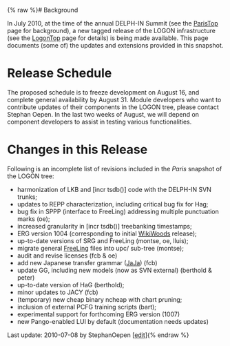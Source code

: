 {% raw %}# Background

In July 2010, at the time of the annual DELPH-IN Summit (see the
[ParisTop](../ParisTop) page for background), a new tagged release of the
LOGON infrastructure (see the [LogonTop](https://blog.inductorsoftware.com/docsproto/tools/LogonTop) page for details) is
being made available. This page documents (some of) the updates and
extensions provided in this snapshot.

# Release Schedule

The proposed schedule is to freeze development on August 16, and
complete general availability by August 31. Module developers who want
to contribute updates of their components in the LOGON tree, please
contact Stephan Oepen. In the last two weeks of August, we will depend
on component developers to assist in testing various functionalities.

# Changes in this Release

Following is an incomplete list of revisions included in the *Paris*
snapshot of the LOGON tree:

- harmonization of LKB and \[incr tsdb()\] code with the DELPH-IN SVN
trunks;
- updates to REPP characterization, including critical bug fix for
Hag;
- bug fix in SPPP (interface to FreeLing) addressing multiple
punctuation marks (oe);
- increased granularity in \[incr tsdb()\] treebanking timestamps;
- ERG version 1004 (corresponding to initial [WikiWoods](https://blog.inductorsoftware.com/docsproto/home/WikiWoods)
release);
- up-to-date versions of SRG and FreeLing (montse, oe, lluis);
- migrate general [FreeLing](/FreeLing) files into upc/ sub-tree
(montse);
- audit and revise licenses (fcb & oe)
- add new Japanese transfer grammar ([JaJa](/JaJa)) (fcb)
- update GG, including new models (now as SVN external) (berthold &
peter)
- up-to-date version of HaG (berthold);
- minor updates to JACY (fcb)
- (temporary) new cheap binary ncheap with chart pruning;
- inclusion of external PCFG training scripts (bart);
- experimental support for forthcoming ERG version (1007)
- new Pango-enabled LUI by default (documentation needs updates)

Last update: 2010-07-08 by StephanOepen [[edit](https://github.com/delph-in/docs/wiki/LogonParis/_edit)]{% endraw %}